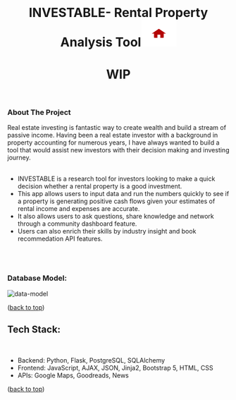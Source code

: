 <div id="top"></div>

<!-- PROJECT LOGO -->
<br />
<div align="center">
<!--   <a href="https://github.com/othneildrew/Best-README-Template"> -->
    
<!--   </a> -->

  <h1 align="center">INVESTABLE- Rental Property Analysis Tool<img src="static/logo1.png" alt="Logo" width="80" height="60"></h1>
 <h1> WIP </h1>
  <p align="center">
    <br />
<!--  
<!-- TABLE OF CONTENTS -->
<!-- <details>
  <summary>Table of Contents</summary>
 
    <li>
      <a href="#about-the-project">About The Project</a>
        </li>
        <li><a href="#tech-stack">Tech Stack</a></li>
    </li>

</details> -->

<div align="left">
<!-- ABOUT THE PROJECT -->
    <h3> About The Project </h3>

<!-- [![Product Name Screen Shot][product-screenshot]](https://example.com) -->

Real estate investing is fantastic way to create wealth and build a stream of passive income. Having been a real estate investor with a background in property accounting for numerous years, I have always wanted to build a tool that would assist new investors with their decision making and investing journey.<br>
<br>

- INVESTABLE is a research tool for investors looking to make a quick decision whether a rental property is a good investment.
- This app allows users to input data and run the numbers quickly to see if a property is generating positive cash flows given your estimates of rental income and expenses are accurate.
- It also allows users to ask questions, share knowledge and network through a community dashboard feature.
- Users can also enrich their skills by industry insight and book recommedation API features.

<br><br>

<h3>Database Model:</h3>
    
![data-model](https://github.com/olivia-tran/Catculator-investment-tool/blob/main/project-planning/revised-datamodel.png)

<p align="left">(<a href="#top">back to top</a>)</p>

## Tech Stack:

  <br>
  <ul>
  <li>Backend: Python, Flask, PostgreSQL, SQLAlchemy </li>
<li>Frontend: JavaScript, AJAX, JSON, Jinja2, Bootstrap 5, HTML, CSS </li>
<li>APIs: Google Maps, Goodreads, News</li>
</ul>
<p align="left">(<a href="#top">back to top</a>)</p>

</div>

